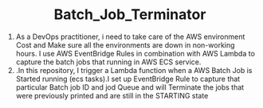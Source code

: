 
<h1 align="center">Batch_Job_Terminator</h1>

<p> <ol>
<li>As a DevOps practitioner, i need to take care of the AWS environment Cost and Make sure all the environments are down in non-working hours. I use AWS EventBridge Rules in combination with AWS Lambda to capture the batch jobs that running in AWS ECS service. </li>
<li>.In this repository, I trigger a Lambda function when a AWS Batch Job is Started running (ecs tasks).I set up EventBridge Rule to capture that particular Batch job ID and jod Queue and will Terminate the jobs that were previously printed and are still in the STARTING state </li>

</ol>
</p>
